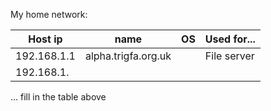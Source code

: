 My home network:

| Host ip | name | OS | Used for... |
| ---- | ---- | ---- | ---- |
| 192.168.1.1 | alpha.trigfa.org.uk |  | File server |
| 192.168.1. |  |  |  |
... fill in the table above
